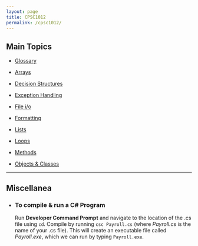 ```yaml
---
layout: page
title: CPSC1012
permalink: /cpsc1012/
---
```


## Main Topics
- [Glossary](./glossary)

- [Arrays](./arrays)
- [Decision Structures](./decisionstructures)
- [Exception Handling](./exceptions)
- [File i/o](./fileIO)
- [Formatting](./formatting)
- [Lists](./lists)
- [Loops](./loops)
- [Methods](./methods)
- [Objects & Classes](./objects)


***

## Miscellanea

- ### To compile & run a C# Program

   Run **Developer Command Prompt** and navigate to the location of the .cs file using `cd`.
   Compile by running ```csc Payroll.cs``` (where _Payroll.cs_ is the name of your .cs file).
   This will create an executable file called _Payroll.exe_, which we can run by typing ```Payroll.exe```.






